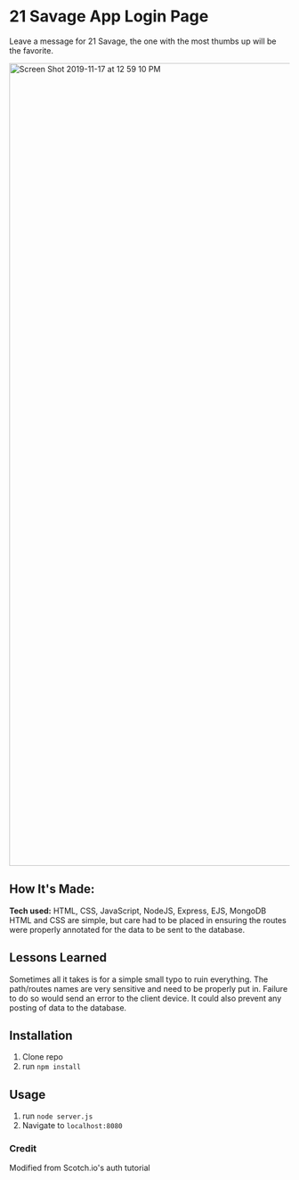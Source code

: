 # 21 Savage App Login Page
Leave a message for 21 Savage, the one with the most thumbs up will be the favorite.

<img width="1440" alt="Screen Shot 2019-11-17 at 12 59 10 PM" src="https://user-images.githubusercontent.com/55306344/69011578-1dbe8600-093a-11ea-9f61-5c3667a4f53e.png">



## How It's Made:
**Tech used:** HTML, CSS, JavaScript, NodeJS, Express, EJS, MongoDB
HTML and CSS are simple, but care had to be placed in ensuring the routes were properly annotated for the data to be sent to the database.

## Lessons Learned
Sometimes all it takes is for a simple small typo to ruin everything. The path/routes names are very sensitive and need to be properly put in. Failure to do so would send an error to the client device. It could also prevent any posting of data to the database.



## Installation

1. Clone repo
2. run `npm install`

## Usage

1. run `node server.js`
2. Navigate to `localhost:8080`

### Credit

Modified from Scotch.io's auth tutorial
